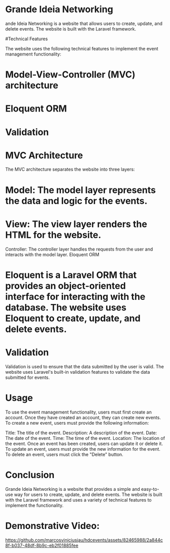 # Grande Ideia Networking
ande Ideia Networking is a website that allows users to create, update, and delete events. The website is built with the Laravel framework.

#Technical Features

The website uses the following technical features to implement the event management functionality:

# Model-View-Controller (MVC) architecture
# Eloquent ORM
# Validation
# MVC Architecture

The MVC architecture separates the website into three layers:

# Model: The model layer represents the data and logic for the events.
# View: The view layer renders the HTML for the website.
Controller: The controller layer handles the requests from the user and interacts with the model layer.
Eloquent ORM

# Eloquent is a Laravel ORM that provides an object-oriented interface for interacting with the database. The website uses Eloquent to create, update, and delete events.

# Validation

Validation is used to ensure that the data submitted by the user is valid. The website uses Laravel's built-in validation features to validate the data submitted for events.

# Usage

To use the event management functionality, users must first create an account. Once they have created an account, they can create new events. To create a new event, users must provide the following information:

Title: The title of the event.
Description: A description of the event.
Date: The date of the event.
Time: The time of the event.
Location: The location of the event.
Once an event has been created, users can update it or delete it. To update an event, users must provide the new information for the event. To delete an event, users must click the "Delete" button.

# Conclusion

Grande Ideia Networking is a website that provides a simple and easy-to-use way for users to create, update, and delete events. The website is built with the Laravel framework and uses a variety of technical features to implement the functionality.

# Demonstrative Video:
https://github.com/marcosviniciusjau/hdcevents/assets/82465988/2a844c8f-b037-48df-8b9c-eb2f01885fee

